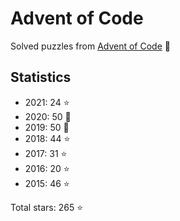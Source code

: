 # Advent of Code

Solved puzzles from [Advent of Code](https://adventofcode.com) :christmas_tree:

## Statistics

- 2021: 24 :star:
- 2020: 50 :star2:
- 2019: 50 :star2:
- 2018: 44 :star:
- 2017: 31 :star:
- 2016: 20 :star:
- 2015: 46 :star:

Total stars: 265 :star:
